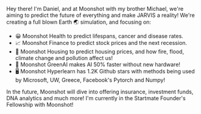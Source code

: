 Hey there! I'm Daniel, and at Moonshot with my brother Michael, we're aiming to predict the future of everything and make JARVIS a reality!
We're creating a full blown Earth 🌏 simulation, and focusing on:

- 😀 Moonshot Health to predict lifespans, cancer and disease rates.
- 📈 Moonshot Finance to predict stock prices and the next recession.
- 🏡 Moonshot Housing to predict housing prices, and how fire, flood, climate change and pollution affect us!
- 🤖 Moonshot GreenAI makes AI 50% faster without new hardware!
- 🖥️ Moonshot Hyperlearn has 1.2K Github stars with methods being used by Microsoft, UW, Greece, Facebook's Pytorch and Numpy!

In the future, Moonshot will dive into offering insurance, investment funds, DNA analytics and much more! I'm currently in the Startmate Founder's Fellowship with Moonshot!

